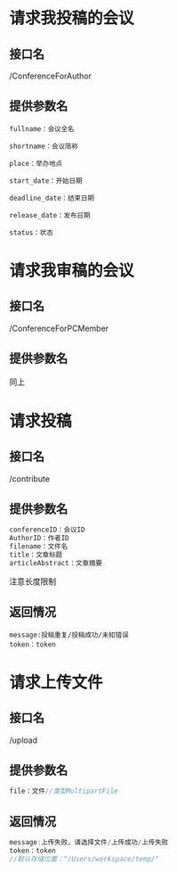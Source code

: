 # 请求我投稿的会议

## 接口名

/ConferenceForAuthor

## 提供参数名

```
fullname：会议全名

shortname：会议简称

place：举办地点

start_date：开始日期

deadline_date：结束日期

release_date：发布日期

status：状态
```



# 请求我审稿的会议

## 接口名

/ConferenceForPCMember

## 提供参数名

同上

# 请求投稿

## 接口名

/contribute

## 提供参数名

```java
conferenceID：会议ID
AuthorID：作者ID
filename：文件名
title：文章标题
articleAbstract：文章摘要
```

注意长度限制

## 返回情况

```
message:投稿重复/投稿成功/未知错误
token：token
```

# 请求上传文件

## 接口名

/upload

## 提供参数名

```java
file：文件//类型MultipartFile
```

## 返回情况

```java
message:上传失败，请选择文件/上传成功/上传失败
token：token
//默认存储位置："/Users/workspace/temp/"
```

